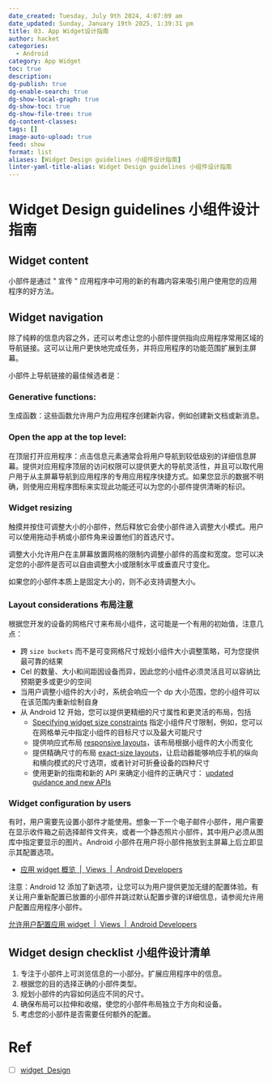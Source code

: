 ```yaml
---
date_created: Tuesday, July 9th 2024, 4:07:09 am
date_updated: Sunday, January 19th 2025, 1:39:31 pm
title: 03. App Widget设计指南
author: hacket
categories:
  - Android
category: App Widget
toc: true
description: 
dg-publish: true
dg-enable-search: true
dg-show-local-graph: true
dg-show-toc: true
dg-show-file-tree: true
dg-content-classes: 
tags: []
image-auto-upload: true
feed: show
format: list
aliases: [Widget Design guidelines 小组件设计指南]
linter-yaml-title-alias: Widget Design guidelines 小组件设计指南
---
```


# Widget Design guidelines 小组件设计指南

## Widget content

小部件是通过 " 宣传 " 应用程序中可用的新的有趣内容来吸引用户使用您的应用程序的好方法。

## Widget navigation

除了纯粹的信息内容之外，还可以考虑让您的小部件提供指向应用程序常用区域的导航链接。这可以让用户更快地完成任务，并将应用程序的功能范围扩展到主屏幕。

小部件上导航链接的最佳候选者是：

### **Generative functions:**

生成函数：这些函数允许用户为应用程序创建新内容，例如创建新文档或新消息。

### **Open the app at the top level:**

在顶层打开应用程序：点击信息元素通常会将用户导航到较低级别的详细信息屏幕。提供对应用程序顶层的访问权限可以提供更大的导航灵活性，并且可以取代用户用于从主屏幕导航到应用程序的专用应用程序快捷方式。如果您显示的数据不明确，则使用应用程序图标来实现此功能还可以为您的小部件提供清晰的标识。

### Widget resizing

触摸并按住可调整大小的小部件，然后释放它会使小部件进入调整大小模式。用户可以使用拖动手柄或小部件角来设置他们的首选尺寸。

调整大小允许用户在主屏幕放置网格的限制内调整小部件的高度和宽度。您可以决定您的小部件是否可以自由调整大小或限制水平或垂直尺寸变化。

如果您的小部件本质上是固定大小的，则不必支持调整大小。

### Layout considerations 布局注意

根据您开发的设备的网格尺寸来布局小组件，这可能是一个有用的初始值，注意几点：

- 跨 `size buckets` 而不是可变网格尺寸规划小组件大小调整策略，可为您提供最可靠的结果
- Cel 的数量、大小和间距因设备而异，因此您的小组件必须灵活且可以容纳比预期更多或更少的空间
- 当用户调整小组件的大小时，系统会响应一个 dp 大小范围，您的小组件可以在该范围内重新绘制自身
- 从 Android 12 开始，您可以提供更精细的尺寸属性和更灵活的布局，包括
  - [Specifying widget size constraints](https://developer.android.com/guide/topics/appwidgets/layouts#specify-widget-size-constraints) 指定小组件尺寸限制，例如，您可以在网格单元中指定小组件的目标尺寸以及最大可能尺寸
  - 提供响应式布局 [responsive layouts](https://developer.android.com/guide/topics/appwidgets/layouts#provide-responsive-layouts)，该布局根据小组件的大小而变化
  - 提供精确尺寸的布局 [exact-size layouts](https://developer.android.com/guide/topics/appwidgets/layouts#provide-exact-layouts)，让启动器能够响应手机的纵向和横向模式的尺寸选项，或者针对可折叠设备的四种尺寸
  - 使用更新的指南和新的 API 来确定小组件的正确尺寸： [updated guidance and new APIs](https://developer.android.com/guide/topics/appwidgets/layouts#anatomy_determining_size)

### Widget configuration by users

有时，用户需要先设置小部件才能使用。想象一下一个电子邮件小部件，用户需要在显示收件箱之前选择邮件文件夹，或者一个静态照片小部件，其中用户必须从图库中指定要显示的图片。Android 小部件在用户将小部件拖放到主屏幕上后立即显示其配置选项。

- [应用 widget 概览  |  Views  |  Android Developers](https://developer.android.com/develop/ui/views/appwidgets/overview#configuration)

注意：Android 12 添加了新选项，让您可以为用户提供更加无缝的配置体验。有关让用户重新配置已放置的小部件并跳过默认配置步骤的详细信息，请参阅允许用户配置应用程序小部件。

[允许用户配置应用 widget  |  Views  |  Android Developers](https://developer.android.com/develop/ui/views/appwidgets/configuration)

## Widget design checklist 小组件设计清单

1. 专注于小部件上可浏览信息的一小部分。扩展应用程序中的信息。
2. 根据您的目的选择正确的小部件类型。
3. 规划小部件的内容如何适应不同的尺寸。
4. 确保布局可以拉伸和收缩，使您的小部件布局独立于方向和设备。
5. 考虑您的小部件是否需要任何额外的配置。

# Ref

- [ ] [widget  Design](https://developer.android.com/design/ui/mobile/guides/widgets)

